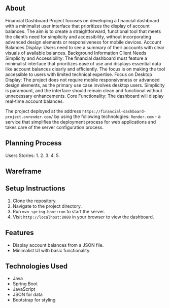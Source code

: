 ## About
Financial Dashboard Project focuses on developing a financial dashboard with a minimalist user interface that prioritizes the display of account balances. The aim is to create a straightforward, functional tool that meets the client’s need for simplicity and accessibility, without incorporating advanced design elements or responsiveness for mobile devices. Account Balances Display: Users need to see a summary of their accounts with clear visuals of available balances. Background Information Client Needs Simplicity and Accessibility: The financial dashboard must feature a minimalist interface that prioritizes ease of use and displays essential data like account balances clearly and efficiently. The focus is on making the tool accessible to users with limited technical expertise. Focus on Desktop Display: The project does not require mobile responsiveness or advanced design elements, as the primary use case involves desktop users. Simplicity is paramount, and the interface should remain clean and functional without unnecessary enhancements. Core Functionality: The dashboard will display real-time account balances.

The project deployed at the address `https://financial-dashboard-project.onrender.com/` by using the following technologies:
`Render.com` - a service that simplifies the deployment process for web applications and takes care of the server configuration process.

## Planning Process
 Users Stories:
 1.
 2.
 3.
 4.
 5.

 ## Wareframe



## Setup Instructions
1. Clone the repository.
2. Navigate to the project directory.
3. Run `mvn spring-boot:run` to start the server.
4. Visit `http://localhost:8080` in your browser to view the dashboard.

## Features
- Display account balances from a JSON file.
- Minimalist UI with basic functionality.


## Technologies Used
- Java
- Spring Boot
- JavaScript
- JSON for data
- Bootstrap for styling


